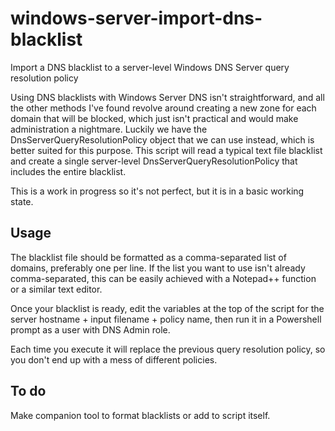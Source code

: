 # windows-server-import-dns-blacklist
Import a DNS blacklist to a server-level Windows DNS Server query resolution policy

Using DNS blacklists with Windows Server DNS isn't straightforward, and all the other methods I've found revolve around creating a new zone for each domain that will be blocked, which just isn't practical and would make administration a nightmare. Luckily we have the DnsServerQueryResolutionPolicy object that we can use instead, which is better suited for this purpose. This script will read a typical text file blacklist and create a single server-level DnsServerQueryResolutionPolicy that includes the entire blacklist. 

This is a work in progress so it's not perfect, but it is in a basic working state. 

## Usage
The blacklist file should be formatted as a comma-separated list of domains, preferably one per line. If the list you want to use isn't already comma-separated, this can be easily achieved with a Notepad++ function or a similar text editor. 

Once your blacklist is ready, edit the variables at the top of the script for the server hostname + input filename + policy name, then run it in a Powershell prompt as a user with DNS Admin role. 

Each time you execute it will replace the previous query resolution policy, so you don't end up with a mess of different policies. 

## To do
Make companion tool to format blacklists or add to script itself.
